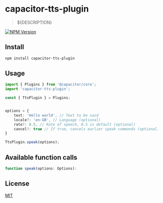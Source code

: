 # capacitor-tts-plugin

> ${DESCRIPTION}

[![NPM Version][npm-image]][npm-url]

## Install

```bash
npm install capacitor-tts-plugin
```

## Usage
```typescript
import { Plugins } from '@capacitor/core';
import 'capacitor-tts-plugin';

const { TtsPlugin } = Plugins;


options = {
	text: 'Hello world', // Text to be said
	locale?: 'en-GB', // Language (optional)
	rate?: 0.5, // Rate of speech, 0.5 is default (optional)
	cancel?: true // If true, cancels earlier speak commands (optional)
}

TtsPlugin.speak(options);
```

## Available function calls
```typescript
function speak(options: Options): 
```

## License

[MIT](http://vjpr.mit-license.org)

[npm-image]: https://img.shields.io/npm/v/live-xxx.svg
[npm-url]: https://npmjs.org/package/live-xxx
[travis-image]: https://img.shields.io/travis/live-js/live-xxx/master.svg
[travis-url]: https://travis-ci.org/live-js/live-xxx
[coveralls-image]: https://img.shields.io/coveralls/live-js/live-xxx/master.svg
[coveralls-url]: https://coveralls.io/r/live-js/live-xxx?branch=master
